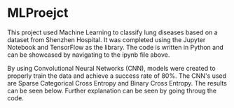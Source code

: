 # MLProejct
This project used Machine Learning to classify lung diseases based on a dataset from Shenzhen Hospital. 
It was completed using the Jupyter Notebook and TensorFlow as the library. The code is written in Python 
and can be showcased by navigating to the ipynb file above.

By using Convolutional Neural Networks (CNN), models were created to properly train the data and achieve a 
success rate of 80%. The CNN's used are Sparse Categorical Cross Entropy and Binary Cross Entropy. 
The results can be seen below. Further explanation can be seen by going throug the code.

